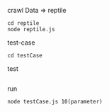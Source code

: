 crawl Data   => reptile
```
cd reptile
node reptile.js
```

test-case
```
cd testCase
```

test
```istanbul cover _mocha    
```
run
```
node testCase.js 10(parameter)
```

